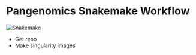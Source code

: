 # Pangenomics Snakemake Workflow
[![Snakemake](https://img.shields.io/badge/snakemake-≥6.3.0-brightgreen.svg)](https://snakemake.github.io)

- Get repo
- Make singularity images



